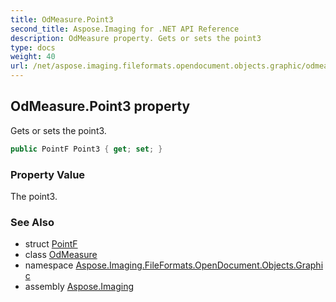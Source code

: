 ```yaml
---
title: OdMeasure.Point3
second_title: Aspose.Imaging for .NET API Reference
description: OdMeasure property. Gets or sets the point3
type: docs
weight: 40
url: /net/aspose.imaging.fileformats.opendocument.objects.graphic/odmeasure/point3/
---
```

## OdMeasure.Point3 property

Gets or sets the point3.

```csharp
public PointF Point3 { get; set; }
```

### Property Value

The point3.

### See Also

* struct [PointF](../../../aspose.imaging/pointf/)
* class [OdMeasure](../)
* namespace [Aspose.Imaging.FileFormats.OpenDocument.Objects.Graphic](../../odmeasure/)
* assembly [Aspose.Imaging](../../../)


